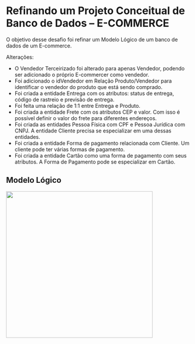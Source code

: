 # Refinando um Projeto Conceitual de Banco de Dados – E-COMMERCE

O objetivo desse desafio foi refinar um Modelo Lógico de um banco de dados de um E-commerce.

Alterações:
 - O Vendedor Terceirizado foi alterado para apenas Vendedor, podendo ser adicionado o próprio E-commercer como vendedor.
 - Foi adicionado o idVendedor em Relação Produto/Vendedor para identificar o vendedor do produto que está sendo comprado.
 - Foi criada a entidade Entrega com os atributos: status de entrega, código de rastreio e previsão de entrega.
 - Foi feita uma relação de 1:1 entre Entrega e Produto.
 - Foi criada a entidade Frete com os atributos CEP e valor. Com isso é possível definir o valor do frete para diferentes endereços.
 - Foi criada as entidades Pessoa Física com CPF e Pessoa Jurídica com CNPJ. A entidade Cliente precisa se especializar em uma dessas entidades.
 - Foi criada a entidade Forma de pagamento relacionada com Cliente. Um cliente pode ter várias formas de pagamento.
 - Foi criada a entidade Cartão como uma forma de pagamento com seus atributos. A Forma de Pagamento pode se especializar em Cartão.

## Modelo Lógico

<img src="" width="400">
